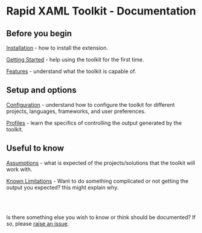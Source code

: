# Rapid XAML Toolkit - Documentation

## Before you begin

[Installation](./installation.md) - how to install the extension.

[Getting Started](./getting-started.md) - help using the toolkit for the first time.

[Features](./features.md) - understand what the toolkit is capable of.

## Setup and options

[Configuration](./configuration.md) - understand how to configure the toolkit for different projects, languages, frameworks, and user preferences.

[Profiles](./profiles.md) - learn the specifics of controlling the output generated by the toolkit.

## Useful to know

[Assumptions](./assumptions.md) - what is expected of the projects/solutions that the toolkit will work with.

[Known Limitations](./known-limitations.md) - Want to do something complicated or not getting the output you expected? this might explain why.

<br /><br />

Is there something else you wish to know or think should be documented? If so, please [raise an issue](https://github.com/Microsoft/Rapid-XAML-Toolkit/issues/new).
